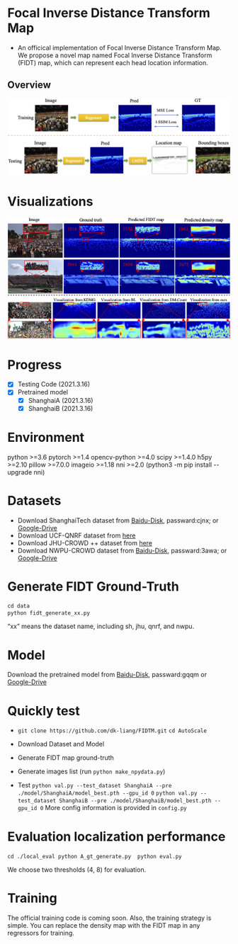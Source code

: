 
# Focal Inverse Distance Transform Map
* An officical implementation of Focal Inverse Distance Transform Map. We propose a novel map named Focal Inverse Distance Transform (FIDT) map,  which can represent each head location information.

## Overview
![avatar](./image/overview.png)

# Visualizations
![avatar](./image/fidtmap.png)

# Progress
- [x] Testing Code (2021.3.16)
- [x] Pretrained model
  - [x] ShanghaiA  (2021.3.16)
  - [x] ShanghaiB  (2021.3.16)

# Environment

python >=3.6
pytorch >=1.4
opencv-python >=4.0
scipy >=1.4.0
h5py >=2.10
pillow >=7.0.0
imageio >=1.18
nni >=2.0 (python3 -m pip install --upgrade nni)

# Datasets

- Download ShanghaiTech dataset from [Baidu-Disk](https://pan.baidu.com/s/15WJ-Mm_B_2lY90uBZbsLwA), passward:cjnx; or [Google-Drive](https://drive.google.com/file/d/1CkYppr_IqR1s6wi53l2gKoGqm7LkJ-Lc/view?usp=sharing)
- Download UCF-QNRF dataset from [here](https://www.crcv.ucf.edu/data/ucf-qnrf/)
- Download JHU-CROWD ++ dataset from [here](http://www.crowd-counting.com/)
- Download NWPU-CROWD dataset from [Baidu-Disk](https://pan.baidu.com/s/1VhFlS5row-ATReskMn5xTw), passward:3awa; or [Google-Drive](https://drive.google.com/file/d/1drjYZW7hp6bQI39u7ffPYwt4Kno9cLu8/view?usp=sharing)

# Generate FIDT Ground-Truth

```
cd data
python fidt_generate_xx.py
```

“xx” means the dataset name, including sh, jhu, qnrf, and nwpu.

# Model

Download the pretrained model from [Baidu-Disk](https://pan.baidu.com/s/1SaPppYrkqdWeHueNlcvUJw), passward:gqqm or [Google-Drive](https://drive.google.com/drive/folders/1c-99hZaVaqIb7UV_8G0Dz4psuNncO5en?usp=sharing)

# Quickly test

- `git clone https://github.com/dk-liang/FIDTM.git`
  `cd AutoScale`
- Download Dataset and Model
- Generate FIDT map ground-truth
- Generate images list (run `python make_npydata.py`)

- Test
  `python val.py --test_dataset ShanghaiA --pre ./model/ShanghaiA/model_best.pth --gpu_id 0`
  `python val.py --test_dataset ShanghaiB --pre ./model/ShanghaiB/model_best.pth --gpu_id 0`
  More config information is provided in `config.py`
# Evaluation localization performance
  `cd ./local_eval
  python A_gt_generate.py 
  python eval.py`

  We choose two thresholds (4, 8) for evaluation. 


# Training

The official training code is coming soon. 
Also, the training strategy is simple. You can replace the density map with the FIDT map in any regressors for training.





